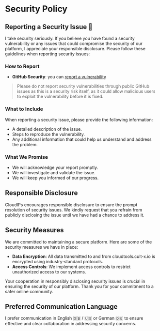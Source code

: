 # Security Policy

## Reporting a Security Issue :mega:

I take security seriously. If you believe you have found a security vulnerability or any issues that could compromise the security of our platform, I appreciate your responsible disclosure. Please follow these guidelines when reporting security issues:

### How to Report

- **GitHub Security**: you can [report a vulnerability](https://github.com/w-kramer/cloudtools/security)

> Please do not report security vulnerabilities through public GitHub issues as this is a security risk itself, as it could allow malicious users to exploit the vulnerability before it is fixed.

### What to Include

When reporting a security issue, please provide the following information:

- A detailed description of the issue.
- Steps to reproduce the vulnerability.
- Any additional information that could help us understand and address the problem.

### What We Promise

- We will acknowledge your report promptly.
- We will investigate and validate the issue.
- We will keep you informed of our progress.

## Responsible Disclosure

CloudIPs encourages responsible disclosure to ensure the prompt resolution of security issues. We kindly request that you refrain from publicly disclosing the issue until we have had a chance to address it.

## Security Measures

We are committed to maintaining a secure platform. Here are some of the security measures we have in place:

- **Data Encryption**: All data transmitted to and from cloudtools.cult-x.io is encrypted using industry-standard protocols.
- **Access Controls**: We implement access controls to restrict unauthorized access to our systems.

Your cooperation in responsibly disclosing security issues is crucial in ensuring the security of our platform. Thank you for your commitment to a safer online community.

## Preferred Communication Language

I prefer communication in English :gb: / :us: or German :de: to ensure effective and clear collaboration in addressing security concerns.
